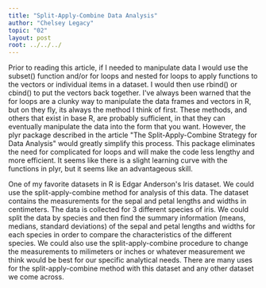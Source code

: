 ```yaml
---
title: "Split-Apply-Combine Data Analysis"
author: "Chelsey Legacy"
topic: "02"
layout: post
root: ../../../
---
```


Prior to reading this article, if I needed to manipulate data I would use the subset() function and/or for loops and nested for loops to apply functions to the vectors or individual items in a dataset.  I would then use rbind() or cbind() to put the vectors back together. I've always been warned that the for loops are a clunky way to manipulate the data frames and vectors in R, but on they fly, its always the method I think of first.  These methods, and others that exist in base R, are probably sufficient, in that they can eventually manipulate the data into the form that you want.  However, the plyr package described in the article "The Split-Apply-Combine Strategy for Data Analysis" would greatly simplify this process.  This package eliminates the need for complicated for loops and will make the code less lengthy and more efficient.  It seems like there is a slight learning curve with the functions in plyr, but it seems like an advantageous skill.


One of my favorite datasets in R is Edgar Anderson's Iris dataset.  We could use the split-apply-combine method for analysis of this data. The dataset contains the measurements for the sepal and petal lengths and widths in centimeters. The data is collected for 3 different species of iris.  We could split the data by species and then find the summary information (means, medians, standard deviations) of the sepal and petal lengths and widths for each species in order to compare the characteristics of the different species.  We could also use the split-apply-combine procedure to change the measurements to milimeters or inches or whatever measurement we think would be best for our specific analytical needs. There are many uses for the split-apply-combine method with this dataset and any other dataset we come across.


